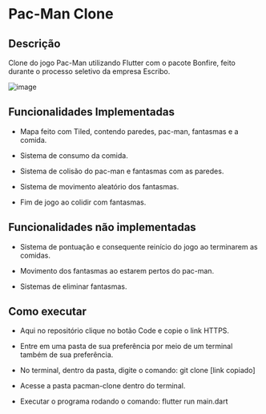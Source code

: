 # Pac-Man Clone

## Descrição

Clone do jogo Pac-Man utilizando Flutter com o pacote Bonfire, feito durante o processo seletivo da empresa Escribo.

![image](https://user-images.githubusercontent.com/56845163/184516464-840a9cd0-ecc6-498e-93f7-f7ac20971c96.png)

## Funcionalidades Implementadas

- Mapa feito com Tiled, contendo paredes, pac-man, fantasmas e a comida.

- Sistema de consumo da comida.

- Sistema de colisão do pac-man e fantasmas com as paredes.

- Sistema de movimento aleatório dos fantasmas.

- Fim de jogo ao colidir com fantasmas.

## Funcionalidades não implementadas

- Sistema de pontuação e consequente reinício do jogo ao terminarem as comidas.

- Movimento dos fantasmas ao estarem pertos do pac-man.

- Sistemas de eliminar fantasmas.

## Como executar

- Aqui no repositório clique no botão Code e copie o link HTTPS.

- Entre em uma pasta de sua preferência por meio de um terminal também de sua preferência.

- No terminal, dentro da pasta, digite o comando: git clone [link copiado]

- Acesse a pasta pacman-clone dentro do terminal.

- Executar o programa rodando o comando: flutter run main.dart
